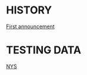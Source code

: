# HISTORY

[First announcement](https://twitter.com/sd/status/1236759952217300995?s=20)


# TESTING DATA

[NYS](https://health.data.ny.gov/Health/New-York-State-Statewide-COVID-19-Testing/xdss-u53e)
